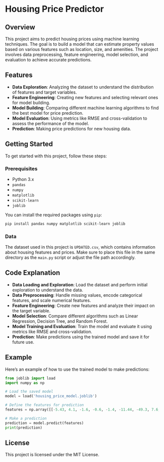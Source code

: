 
# Housing Price Predictor

## Overview

This project aims to predict housing prices using machine learning techniques. The goal is to build a model that can estimate property values based on various features such as location, size, and amenities. The project involves data preprocessing, feature engineering, model selection, and evaluation to achieve accurate predictions.

## Features

- **Data Exploration**: Analyzing the dataset to understand the distribution of features and target variables.
- **Feature Engineering**: Creating new features and selecting relevant ones for model building.
- **Model Building**: Comparing different machine learning algorithms to find the best model for price prediction.
- **Model Evaluation**: Using metrics like RMSE and cross-validation to assess the performance of the model.
- **Prediction**: Making price predictions for new housing data.

## Getting Started

To get started with this project, follow these steps:

### Prerequisites

- Python 3.x
- `pandas`
- `numpy`
- `matplotlib`
- `scikit-learn`
- `joblib`

You can install the required packages using `pip`:

```bash
pip install pandas numpy matplotlib scikit-learn joblib
```

### Data

The dataset used in this project is `UPDATED.csv`, which contains information about housing features and prices. Make sure to place this file in the same directory as the `main.py` script or adjust the file path accordingly.

 
## Code Explanation

- **Data Loading and Exploration**: Load the dataset and perform initial exploration to understand the data.
- **Data Preprocessing**: Handle missing values, encode categorical features, and scale numerical features.
- **Feature Engineering**: Create new features and analyze their impact on the target variable.
- **Model Selection**: Compare different algorithms such as Linear Regression, Decision Tree, and Random Forest.
- **Model Training and Evaluation**: Train the model and evaluate it using metrics like RMSE and cross-validation.
- **Prediction**: Make predictions using the trained model and save it for future use.

## Example

Here’s an example of how to use the trained model to make predictions:

```python
from joblib import load
import numpy as np

# Load the saved model
model = load('housing_price_model.joblib')

# Define the features for prediction
features = np.array([[-5.43, 4.1, -1.6, -0.6, -1.4, -11.44, -49.3, 7.6, -26.001, -0.5, -0.97, 0.41164, -66.86]])

# Make a prediction
prediction = model.predict(features)
print(prediction)
```

## License

This project is licensed under the MIT License. 

